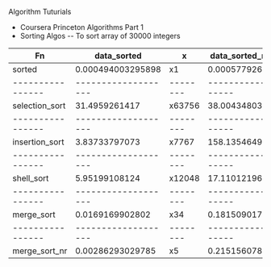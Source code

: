 Algorithm Tuturials

- Coursera Princeton Algorithms Part 1
- Sorting Algos
-- To sort array of 30000 integers

| Fn             | data_sorted       | x      | data_sorted_reverse | x       | data_random     | x     |
|----------------|-------------------|--------|---------------------|---------|-----------------|-------|
| sorted         | 0.000494003295898 | x1     | 0.000577926635742   | x1      | 0.0246229171753 | x1    |
|----------------|-------------------|--------|---------------------|---------|-----------------|-------|
| selection_sort | 31.4959261417     | x63756 | 38.0043480396       | x65759  | 89.1666588783   | x3621 |
|----------------|-------------------|--------|---------------------|---------|-----------------|-------|
| insertion_sort | 3.83733797073     | x7767  | 158.135464907       | x273625 | 73.6397848129   | x2990 |
|----------------|-------------------|--------|---------------------|---------|-----------------|-------|
| shell_sort     | 5.95199108124     | x12048 | 17.1101219654       | x29606  | 13.6538820267   | x554  |
|----------------|-------------------|--------|---------------------|---------|-----------------|-------|
| merge_sort     | 0.0169169902802   | x34    | 0.181509017944      | x314    | 0.146307945251  | x5    |
|----------------|-------------------|--------|---------------------|---------|-----------------|-------|
| merge_sort_nr  | 0.00286293029785  | x5     | 0.215156078339      | x372    | 0.156594991684  | x6    |



